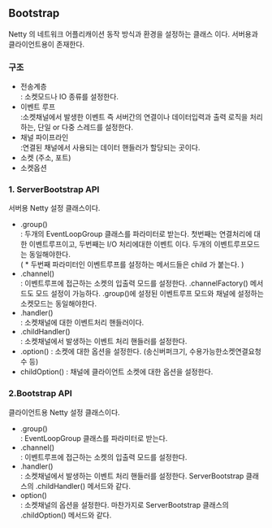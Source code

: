 ## Bootstrap
Netty 의 네트워크 어플리캐이션 동작 방식과 환경을 설정하는 클래스 이다. 서버용과 클라이언트용이 존재한다.

### 구조
* 전송계층   
: 소켓모드나 IO 종류를 설정한다.
* 이벤트 루프   
:소켓채널에서 발생한 이벤트 즉 서버간의 연결이나 데이터입력과 출력 로직을 처리하는, 단일 or 다중 스레드를 설정한다.
* 채널 파이프라인  
:연결된 채널에서 사용되는 데이터 핸들러가 할당되는 곳이다.
* 소켓 (주소, 포트)
* 소켓옵션

### 1. ServerBootstrap API
서버용 Netty 설정 클래스이다.
- .group()  
: 두개의 EventLoopGroup 클래스를 파라미터로 받는다. 첫번째는 연결처리에 대한 이벤트루프이고, 
  두번째는 I/O 처리에대한 이벤트 이다. 두개의 이벤트루프모드는 동일해야한다.  
  ( * 두번째 파라미터인 이벤트루프를 설정하는 메서드들은 child 가 붙는다. )
- .channel()  
:  이벤트루프에 접근하는 소켓의 입출력 모드를 설정한다. .channelFactory() 메서드도 모드 설정이 가능하다.
  .group()에 설정된 이벤트루프 모드와 채널에 설정하는 소켓모드는 동일해야한다.
- .handler()  
: 소켓채널에 대한 이벤트처리 핸들러이다.  
- .childHandler()  
: 소켓채널에서 발생하는 이벤트 처리 핸들러를 설정한다.
- .option()
: 소켓에 대한 옵션을 설정한다. (송신버퍼크기, 수용가능한소켓연결요청수 등)
- childOption()
: 채널에 클라이언트 소켓에 대한 옵션을 설정한다.

### 2.Bootstrap API
클라이언트용 Netty 설정 클래스이다.
  - .group()  
: EventLoopGroup 클래스를 파라미터로 받는다. 
  - .channel()  
: 이벤트루프에 접근하는 소켓의 입출력 모드를 설정한다.
  - .handler()  
: 소켓채널에서 발생하는 이벤트 처리 핸들러를 설정한다. ServerBootstrap 클래스의 .childHandler() 메서드와 같다.
  - option()  
: 소켓채널의 옵션을 설정한다. 마찬가지로  ServerBootstrap 클래스의 .childOption() 메서드와 같다.
